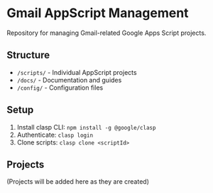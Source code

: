 # Gmail AppScript Management

Repository for managing Gmail-related Google Apps Script projects.

## Structure

- `/scripts/` - Individual AppScript projects
- `/docs/` - Documentation and guides
- `/config/` - Configuration files

## Setup

1. Install clasp CLI: `npm install -g @google/clasp`
2. Authenticate: `clasp login`
3. Clone scripts: `clasp clone <scriptId>`

## Projects

(Projects will be added here as they are created)